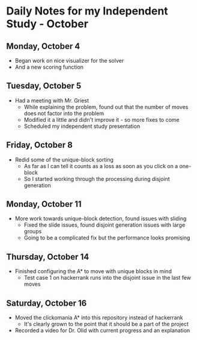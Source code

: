 # Daily Notes for my Independent Study - October

## Monday, October 4

- Began work on nice visualizer for the solver
- And a new scoring function

## Tuesday, October 5

- Had a meeting with Mr. Griest
  - While explaining the problem, found out that the number of moves does not factor into the problem
  - Modified it a little and didn't improve it - so more fixes to come
  - Scheduled my independent study presentation

## Friday, October 8

- Redid some of the unique-block sorting
  - As far as I can tell it counts as a loss as soon as you click on a one-block
  - So I started working through the processing during disjoint generation

## Monday, October 11

- More work towards unique-block detection, found issues with sliding
  - Fixed the slide issues, found disjoint generation issues with large groups
  - Going to be a complicated fix but the performance looks promising

## Thursday, October 14

- Finished configuring the A* to move with unique blocks in mind
  - Test case 1 on hackerrank runs into the disjoint issue in the last few moves

## Saturday, October 16

- Moved the clickomania A* into this repository instead of hackerrank
  - It's clearly grown to the point that it should be a part of the project
- Recorded a video for Dr. Olid with current progress and an explanation